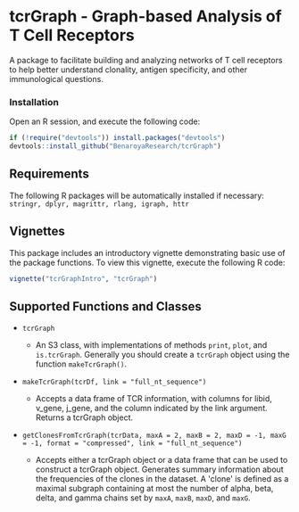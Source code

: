 # tcrGraph - Graph-based Analysis of T Cell Receptors

A package to facilitate building and analyzing networks of T cell receptors to help better understand clonality, antigen specificity, and other immunological questions.

### Installation

Open an R session, and execute the following code:

```R
if (!require("devtools")) install.packages("devtools")
devtools::install_github("BenaroyaResearch/tcrGraph")
```

## Requirements

The following R packages will be automatically installed if necessary: `stringr, dplyr, magrittr, rlang, igraph, httr`

## Vignettes

This package includes an introductory vignette demonstrating basic use of the package functions. To view this vignette, execute the following R code:

```R
vignette("tcrGraphIntro", "tcrGraph")
```

## Supported Functions and Classes

* `tcrGraph`
  * An S3 class, with implementations of methods `print`, `plot`, and `is.tcrGraph`. Generally you should create a `tcrGraph` object using the function `makeTcrGraph()`.

* `makeTcrGraph(tcrDf, link = "full_nt_sequence")`
  * Accepts a data frame of TCR information, with columns for libid, v_gene, j_gene, and the column indicated by the link argument. Returns a tcrGraph object.
  
* `getClonesFromTcrGraph(tcrData, maxA = 2, maxB = 2, maxD = -1, maxG = -1, format = "compressed", link = "full_nt_sequence")`
  * Accepts either a tcrGraph object or a data frame that can be used to construct a tcrGraph object. Generates summary information about the frequencies of the clones in the dataset. A 'clone' is defined as a maximal subgraph containing at most the number of alpha, beta, delta, and gamma chains set by `maxA`, `maxB`, `maxD`, and `maxG`.


